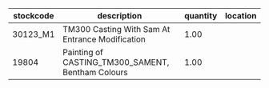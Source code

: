 |stockcode|description|quantity|location|
|---------|-----------|--------|--------|
|30123_M1|TM300 Casting With Sam At Entrance Modification|1.00||
|19804|Painting of CASTING_TM300_SAMENT, Bentham Colours|1.00||
